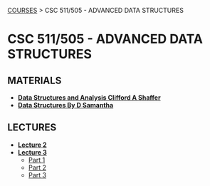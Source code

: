 [COURSES](../../README.md) > CSC 511/505 - ADVANCED DATA STRUCTURES

# CSC 511/505 - ADVANCED DATA STRUCTURES

## MATERIALS

- **[Data Structures and Analysis Clifford A Shaffer](https://drive.google.com/file/d/1BC9SEeRVOrajQ6W2jPbkbuKA4fb_uAg7/view?usp=sharing)**
- **[Data Structures By D Samantha](https://drive.google.com/file/d/1uWe7dfmO1ciRj63KmZz2btDo7W2nUxF8/view?usp=sharing)**

## LECTURES

- **[Lecture 2](https://drive.google.com/file/d/1OS7RFTf2nFIkzthPf0fa-ngf09xn8ecr/view?usp=sharing)**
- **[Lecture 3](https://drive.google.com/drive/folders/1INnxxzTzFZPiW03p_wNG9ymILD1Y1TuS?usp=sharing)**
  - [Part 1](https://drive.google.com/file/d/1IOFNCVAF5lvvg_FYYMR3Cch8TZomoKu_/view?usp=sharing)
  - [Part 2](https://drive.google.com/file/d/1IUJsM0MpEKwOurBEifr1MNa2L8NIYR3c/view?usp=sharing)
  - [Part 3](https://drive.google.com/file/d/1IW46ogI2eawjqFosGvGfV_OnE76lqC2V/view?usp=sharing)
